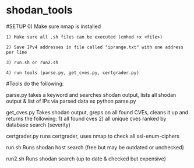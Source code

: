 # shodan_tools

#SETUP
	0) Make sure nmap is installed 

	1) Make sure all .sh files can be executed (cmhod +x <file>)

	2) Save IPv4 addresses in file called "iprange.txt" with one address per line
	
	3) run.sh or run2.sh

	4) run tools (parse.py, get_cves.py, certgrader.py)


#Tools do the following:

parse.py 
	takes a keyword and searches shodan output, lists all shodan output & list of IPs via parsed data
		ex 
			python parse.py <keyword>

get_cves.py
	Takes shodan output, greps on all found CVEs, cleans it up and returns the following:
		1) all found cves
		2) all unique cves ranked by database search (severity)

certgrader.py
	runs certgrader, uses nmap to check all ssl-enum-ciphers

run.sh
	Runs shodan host search (free but may be outdated or unchecked)

run2.sh
	Runs shodan search (up to date & checked but expensive)
